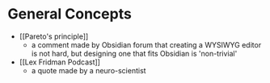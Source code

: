 # General Concepts
- [[Pareto's principle]]  
	- a comment made by Obsidian forum that creating a WYSIWYG editor is not hard, but designing one that fits Obsidian is 'non-trivial'
- [[Lex Fridman Podcast]]
	- a quote made by a neuro-scientist